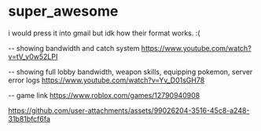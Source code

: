 # super_awesome



i would press it into gmail but idk how their format works. :(

-- showing bandwidth and catch system
https://www.youtube.com/watch?v=tV_y0w52LPI 

-- showing full lobby bandwidth, weapon skills, equipping pokemon, server error logs
https://www.youtube.com/watch?v=Yv_D01sGH78

-- game link
https://www.roblox.com/games/12790940908



https://github.com/user-attachments/assets/99026204-3516-45c8-a248-31b81bfcf6fa

